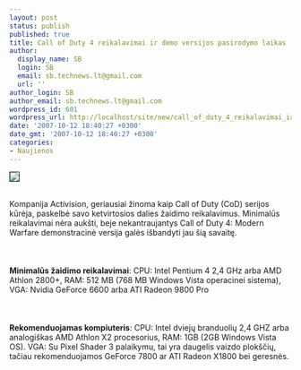 ```yaml
---
layout: post
status: publish
published: true
title: Call of Duty 4 reikalavimai ir demo versijos pasirodymo laikas
author:
  display_name: SB
  login: SB
  email: sb.technews.lt@gmail.com
  url: ''
author_login: SB
author_email: sb.technews.lt@gmail.com
wordpress_id: 601
wordpress_url: http://localhost/site/new/call_of_duty_4_reikalavimai_ir_demo_versijos_pasirodymo_laikas/
date: '2007-10-12 18:40:27 +0300'
date_gmt: '2007-10-12 18:40:27 +0300'
categories:
- Naujienos
---
```

<div class="imgright"><img src="http://tbn0.google.com/images?q=tbn:IK2YQPhgvLX_OM:http://www.bbcworld.org/used/call-of-duty-4.jpg" border="1"></div>
<p><br>Kompanija Activision, geriausiai žinoma kaip Call of Duty (CoD) serijos kūrėja, paskelbė savo ketvirtosios dalies žaidimo reikalavimus. Minimalūs reikalavimai nėra aukšti, beje nekantraujantys Call of Duty 4: Modern Warfare demonstracinė versija galės išbandyti jau šią savaitę.<br />
<br><br />
<br><b>Minimalūs žaidimo reikalavimai</b>: CPU: Intel Pentium 4 2,4 GHz arba AMD Athlon 2800+, RAM: 512 MB (768 MB Windows Vista operacinei sistema), VGA: Nvidia GeForce 6600 arba ATI Radeon 9800 Pro<br />
<br><br />
<br><b>Rekomenduojamas kompiuteris</b>: CPU: Intel dviejų branduolių 2,4 GHZ arba analogiškas AMD Athlon X2 procesorius, RAM: 1GB (2GB Windows Vista OS). VGA: Su Pixel Shader 3 palaikymu, tai yra daugelis vaizdo plokščių, tačiau rekomenduojamos GeForce 7800 ar ATI Radeon X1800 bei geresnės.<br />
<br></p>
